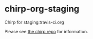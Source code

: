 # chirp-org-staging
Chirp for staging.travis-ci.org

Please see [the chirp repo](https://github.com/travis-infrastructure/chirp) for information.
